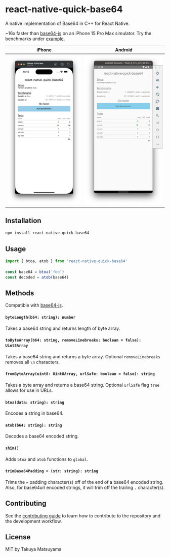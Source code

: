 # react-native-quick-base64

A native implementation of Base64 in C++ for React Native.

~16x faster than [base64-js](https://github.com/beatgammit/base64-js) on an iPhone 15 Pro Max simulator.
Try the benchmarks under [example](./example).

| iPhone                                            | Android                                             |
| ------------------------------------------------- | --------------------------------------------------- |
| ![iPhone](./docs/iphone-15-pro-max-simulator.png) | ![Android](./docs/android-pixel-6-pro-emulator.png) |

## Installation

```sh
npm install react-native-quick-base64
```

## Usage

```js
import { btoa, atob } from 'react-native-quick-base64'

const base64 = btoa('foo')
const decoded = atob(base64)
```

## Methods

Compatible with [base64-js](https://github.com/beatgammit/base64-js).

#### `byteLength(b64: string): number`

Takes a base64 string and returns length of byte array.

#### `toByteArray(b64: string, removeLinebreaks: boolean = false): Uint8Array`

Takes a base64 string and returns a byte array.  Optional `removeLinebreaks` removes all `\n` characters.

#### `fromByteArray(uint8: Uint8Array, urlSafe: boolean = false): string`

Takes a byte array and returns a base64 string.  Optional `urlSafe` flag `true` allows for use in URLs.

#### `btoa(data: string): string`

Encodes a string in base64.

#### `atob(b64: string): string`

Decodes a base64 encoded string.

#### `shim()`

Adds `btoa` and `atob` functions to `global`.

#### `trimBase64Padding = (str: string): string`

Trims the `=` padding character(s) off of the end of a base64 encoded string.  Also, for base64url encoded strings, it will trim off the trailing `.` character(s).

## Contributing

See the [contributing guide](CONTRIBUTING.md) to learn how to contribute to the repository and the development workflow.

## License

MIT by Takuya Matsuyama
